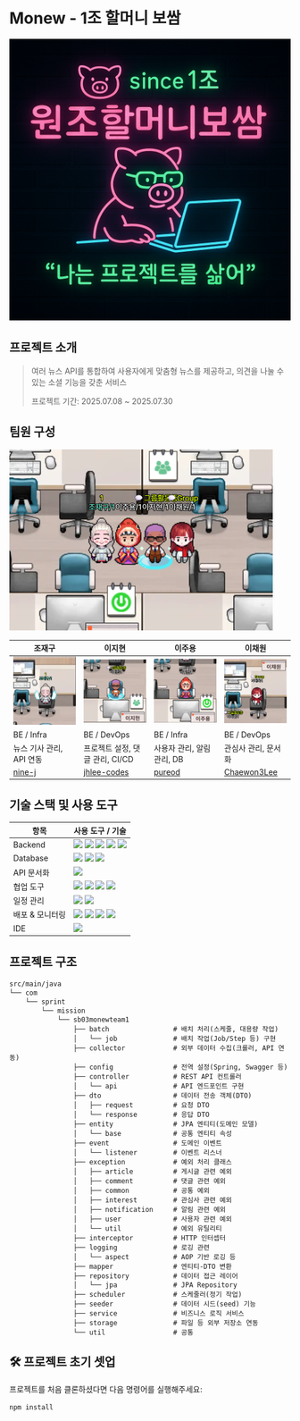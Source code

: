 # Monew - 1조 할머니 보쌈

![cover](src/main/resources/assets/raw.png)

## 프로젝트 소개

> 여러 뉴스 API를 통합하여 사용자에게 맞춤형 뉴스를 제공하고, 의견을 나눌 수 있는 소셜 기능을 갖춘 서비스
>
> 프로젝트 기간: 2025.07.08 ~ 2025.07.30

## 팀원 구성

![image](src/main/resources/assets/Capture_2025-07-09_09-41-13.png)

<table>
  <thead>
    <tr>
      <th style="width: 25%;">조재구</th>
      <th style="width: 25%;">이지현</th>
      <th style="width: 25%;">이주용</th>
      <th style="width: 25%;">이채원</th>
    </tr>
  </thead>
  <tbody>
    <tr>
      <td><img src="src/main/resources/assets/Capture_2025-07-09_09-51-00.png" style="width: 100%; height: auto;"></td>
      <td><img src="src/main/resources/assets/Capture_2025-07-09_09-40-37.png" style="width: 100%; height: auto;"></td>
      <td><img src="src/main/resources/assets/Capture_2025-07-09_09-40-22.png" style="width: 100%; height: auto;"></td>
      <td><img src="src/main/resources/assets/Capture_2025-07-09_09-40-03.png" style="width: 100%; height: auto;"></td>
    </tr>
    <tr>
      <td>BE / Infra</td>
      <td>BE / DevOps</td>
      <td>BE / Infra</td>
      <td>BE / DevOps</td>
    </tr>
    <tr>
      <td>뉴스 기사 관리, API 연동</td>
      <td>프로젝트 설정, 댓글 관리, CI/CD</td>
      <td>사용자 관리, 알림 관리, DB</td>
      <td>관심사 관리, 문서화</td>
    </tr>
    <tr>
      <td><a href="https://github.com/nine-j">nine-j</a></td>
      <td><a href="https://github.com/jhlee-codes">jhlee-codes</a></td>
      <td><a href="https://github.com/pureod">pureod</a></td>
      <td><a href="https://github.com/Chaewon3Lee">Chaewon3Lee</a></td>
    </tr>
  </tbody>
</table>

## 기술 스택 및 사용 도구

| 항목        | 사용 도구 / 기술                                                                                                                                                                                                                                                                                                                                                                                                                                                                                |
|-----------|-------------------------------------------------------------------------------------------------------------------------------------------------------------------------------------------------------------------------------------------------------------------------------------------------------------------------------------------------------------------------------------------------------------------------------------------------------------------------------------------|
| Backend   | <img src="https://img.shields.io/badge/SpringBoot-6DB33F.svg?&logo=SpringBoot&logoColor=white"> <img src="https://img.shields.io/badge/SpringMVC-6DB33F.svg?&logo=Spring&logoColor=white"> <img src="https://img.shields.io/badge/SpringBatch-6DB33F.svg?&logo=SpringBatch&logoColor=white"> <img src="https://img.shields.io/badge/DataJPA-333333.svg?labelColor=6DB33F&logoColor=white"> <img src="https://img.shields.io/badge/QueryDSL-333333.svg?labelColor=088CD0&logoColor=white"> |
| Database  | <img src="https://img.shields.io/badge/PostgreSQL-17.5-333333.svg?labelColor=4169E1&logo=PostgreSQL&logoColor=white"> <img src="https://img.shields.io/badge/MongoDB-8.0-333333.svg?labelColor=082532&logo=MongoDB&logoColor=47A248"> <img src="https://img.shields.io/badge/H2DB-latest-333333.svg?labelColor=09476B&logo=h2database&logoColor=white">                                                                                                                                   |
| API 문서화   | <img src="https://img.shields.io/badge/swagger-000.svg?&logo=swagger&logoColor=white">                                                                                                                                                                                                                                                                                                                                                                                                    |
| 협업 도구     | <img src="https://img.shields.io/badge/GitKraken-179287.svg?&logo=gitkraken&logoColor=white"> <img src="https://img.shields.io/badge/GitHub-181717.svg?&logo=github&logoColor=white"> <img src="https://img.shields.io/badge/Discord-5865F2.svg?&logo=discord&logoColor=white"> <img src="https://img.shields.io/badge/Notion-000000.svg?&logo=Notion&logoColor=white">                                                                                                                   |
| 일정 관리     | <img src="https://img.shields.io/badge/Jira-0052CC.svg?&logo=jira&logoColor=white"> <img src="https://img.shields.io/badge/Notion-Timeline-333333.svg?&logo=Notion&labelColor=000000&logoColor=white">                                                                                                                                                                                                                                                                                    |
| 배포 & 모니터링 | <img src="https://img.shields.io/badge/AWS-ECR,ECS,RDS,S3-333333.svg?&logo=aws&labelColor=000000&logoColor=white"> <img src="https://img.shields.io/badge/Docker-2496ED.svg?&logo=docker&logoColor=white"> <img src="https://img.shields.io/badge/Prometheus-E6522C.svg?&logo=prometheus&logoColor=white"> <img src="https://img.shields.io/badge/Grafana-F46800.svg?&logo=grafana&logoColor=white">                                                                                      |
| IDE       | <img src="https://img.shields.io/badge/IntellijIDEA-000000.svg?&logo=intellijidea&logoColor=white">                                                                                                                                                                                                                                                                                                                                                                                       |

## 프로젝트 구조

```
src/main/java
└── com
    └── sprint
        └── mission
            └── sb03monewteam1
                ├── batch                # 배치 처리(스케줄, 대용량 작업)
                │   └── job              # 배치 작업(Job/Step 등) 구현
                ├── collector            # 외부 데이터 수집(크롤러, API 연동)
                ├── config               # 전역 설정(Spring, Swagger 등)
                ├── controller           # REST API 컨트롤러
                │   └── api              # API 엔드포인트 구현
                ├── dto                  # 데이터 전송 객체(DTO)
                │   ├── request          # 요청 DTO
                │   └── response         # 응답 DTO
                ├── entity               # JPA 엔티티(도메인 모델)
                │   └── base             # 공통 엔티티 속성
                ├── event                # 도메인 이벤트
                │   └── listener         # 이벤트 리스너
                ├── exception            # 예외 처리 클래스
                │   ├── article          # 게시글 관련 예외
                │   ├── comment          # 댓글 관련 예외
                │   ├── common           # 공통 예외
                │   ├── interest         # 관심사 관련 예외
                │   ├── notification     # 알림 관련 예외
                │   ├── user             # 사용자 관련 예외
                │   └── util             # 예외 유틸리티
                ├── interceptor          # HTTP 인터셉터
                ├── logging              # 로깅 관련
                │   └── aspect           # AOP 기반 로깅 등
                ├── mapper               # 엔티티-DTO 변환
                ├── repository           # 데이터 접근 레이어
                │   └── jpa              # JPA Repository
                ├── scheduler            # 스케줄러(정기 작업)
                ├── seeder               # 데이터 시드(seed) 기능
                ├── service              # 비즈니스 로직 서비스
                ├── storage              # 파일 등 외부 저장소 연동
                └── util                 # 공통
```

## 🛠 프로젝트 초기 셋업

프로젝트를 처음 클론하셨다면 다음 명령어를 실행해주세요:

```bash
npm install
```

